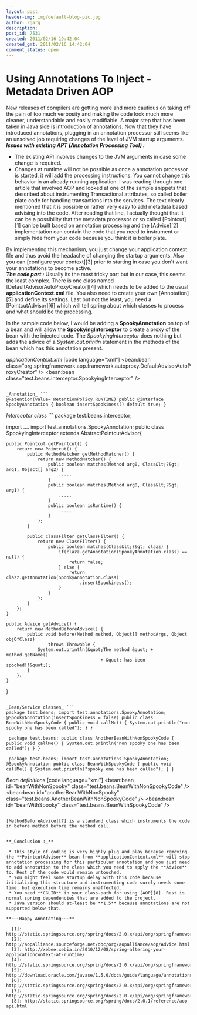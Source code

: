 ```yaml
---
layout: post
header-img: img/default-blog-pic.jpg
author: rgarg
description: 
post_id: 7531
created: 2011/02/16 19:42:04
created_gmt: 2011/02/16 14:42:04
comment_status: open
---
```


# Using Annotations To Inject - Metadata Driven AOP

New releases of compilers are getting more and more cautious on taking off the pain of too much verbosity and making the code look much more cleaner, understandable and easily modifiable. A major step that has been taken in Java side is introduction of annotations. Now that they have introduced annotations, plugging in an annotation processor still seems like an unsolved job requiring changes of the level of JVM startup arguments.    
**_Issues with existing APT (Annotation Processing Tool) :_**

  * The existing API involves changes to the JVM arguments in case some change is required.
  * Changes at runtime will not be possible as once a annotation processor is started, it will add the processing instructions. You cannot change this behavior in an already running application.
I was reading through one article that involved AOP and looked at one of the sample snippets that described about instrumenting Transactional attributes, so called boiler plate code for handling transactions into the services. The text clearly mentioned that it is possible or rather very easy to add metadata based advising into the code. After reading that line, I actually thought that it can be a possibility that the metadata processor or so called [Pointcut][1] can be built based on annotation processing and the [Advice][2] implementation can contain the code that you need to instrument or simply hide from your code because you think it is boiler plate.

By implementing this mechanism, you just change your application context file and thus avoid the headache of changing the startup arguments. Also you can [configure your context][3] prior to starting in case you don't want your annotations to become active.   
**_The code part :_** Usually its the most tricky part but in our case, this seems the least complex. There is one class named [DefaultAdvisorAutoProxyCreator][4] which needs to be added to the usual **applicationContext.xml** file. You also need to create your own [Annotation][5] and define its settings. Last but not the least, you need a [PointcutAdvisor][6] which will tell spring about which classes to process and what should be the processing.

In the sample code below, I would be adding a **SpookyAnnotation** on top of a bean and will allow the **SpookyingInterceptor** to create a proxy of the bean with the injected code. The _SpookyingInterceptor_ does nothing but adds the advice of a _System.out.println_ statement in the methods of the bean which has this annotation present.

_applicationContext.xml_ [code language="xml"] <bean:bean class="org.springframework.aop.framework.autoproxy.DefaultAdvisorAutoProxyCreator" /> <bean:bean class="test.beans.interceptor.SpookyingInterceptor" /></pre> 
 ```

_Annotation_ ``` 
 @Retention(value= RetentionPolicy.RUNTIME) public @interface SpookyAnnotation { boolean insertSpookiness() default true; } 
 ```

_Interceptor class_ ``` 
 package test.beans.interceptor;

import .... import test.annotations.SpookyAnnotation; public class SpookyingInterceptor extends AbstractPointcutAdvisor{
    
    
    public Pointcut getPointcut() {
        return new Pointcut() {
            public MethodMatcher getMethodMatcher() {
                return new MethodMatcher() {
                    public boolean matches(Method arg0, Class&lt;?&gt; arg1, Object[] arg2) {
                        .....
                    }
                    public boolean matches(Method arg0, Class&lt;?&gt; arg1) {
                        .....
                    }
                    public boolean isRuntime() {
                        .....
                    }
                };
            }
    
            public ClassFilter getClassFilter() {
                return new ClassFilter() {
                    public boolean matches(Class&lt;?&gt; clazz) {
                        if(clazz.getAnnotation(SpookyAnnotation.class) == null) {
                            return false;
                        } else {
                            return clazz.getAnnotation(SpookyAnnotation.class)
                                .insertSpookiness();
                        }
                    }
                };
            }
        };
    }
    
    public Advice getAdvice() {
        return new MethodBeforeAdvice() {
            public void before(Method method, Object[] methodArgs, Object objOfClazz)
                    throws Throwable {
                System.out.println(&quot;The method &quot; + method.getName() 
                                        + &quot; has been spooked!!&quot;);
            }
        };
    }
    

} 
 ```

_Bean/Service classes_ ``` 
 package test.beans; import test.annotations.SpookyAnnotation; @SpookyAnnotation(insertSpookiness = false) public class BeanWithNonSpookyCode { public void callMe() { System.out.println("non spooky one has been called"); } } 
 ```

``` 
 package test.beans; public class AnotherBeanWithNonSpookyCode { public void callMe() { System.out.println("non spooky one has been called"); } } 
 ```

``` 
 package test.beans; import test.annotations.SpookyAnnotation; @SpookyAnnotation public class BeanWithSpookyCode { public void callMe() { System.out.println("spooky one has been called"); } } 
 ```

_Bean definitions_ [code language="xml"] <bean:bean id="beanWithNonSpooky" class="test.beans.BeanWithNonSpookyCode" /> <bean:bean id="anotherBeanWithNonSpooky" class="test.beans.AnotherBeanWithNonSpookyCode" /> <bean:bean id="beanWithSpooky" class="test.beans.BeanWithSpookyCode" /> 
 ```

[MethodBeforeAdvice][7] is a standard class which instruments the code in before method before the method call.   


**_Conclusion :_**

  * This style of coding is very highly plug and play because removing the **PointcutAdvisor** bean from **applicationContext.xml** will stop annotation processing for this particular annotation and you just need to add annotation to the class which you need to apply the **Advice** to. Rest of the code would remain untouched.
  * You might feel some startup delay with this code because initializing this structure and instrumenting code surely needs some time, but execution time remains unaffected.
  * You need **CGLIB** in your class-path for using [AOP][8]. Rest is normal spring dependencies that are added to the project. 
  * Java version should at-least be **1.5** because annotations are not supported below that.

**~~~Happy Annotating~~~**

   [1]: http://static.springsource.org/spring/docs/2.0.x/api/org/springframework/aop/Pointcut.html
   [2]: http://aopalliance.sourceforge.net/doc/org/aopalliance/aop/Advice.html
   [3]: http://xebee.xebia.in/2010/12/08/spring-altering-your-applicationcontext-at-runtime/
   [4]: http://static.springsource.org/spring/docs/2.0.x/api/org/springframework/aop/framework/autoproxy/DefaultAdvisorAutoProxyCreator.html
   [5]: http://download.oracle.com/javase/1.5.0/docs/guide/language/annotations.html
   [6]: http://static.springsource.org/spring/docs/2.0.x/api/org/springframework/aop/PointcutAdvisor.html
   [7]: http://static.springsource.org/spring/docs/2.0.x/api/org/springframework/aop/MethodBeforeAdvice.html
   [8]: http://static.springsource.org/spring/docs/2.0.1/reference/aop-api.html
